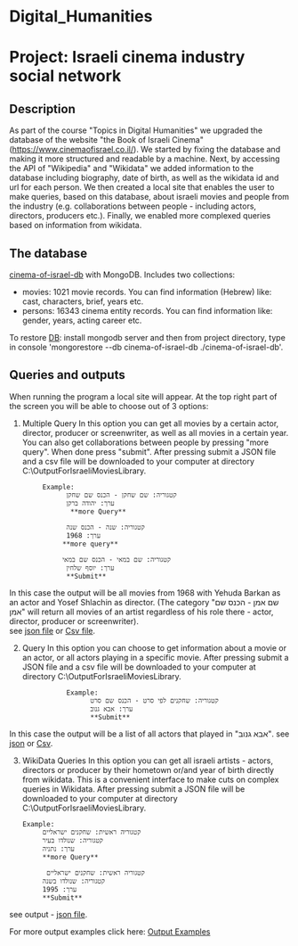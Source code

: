 # Digital_Humanities
# Project: Israeli cinema industry social network

## Description

As part of the course "Topics in Digital Humanities" we upgraded the database of the website "the Book of Israeli Cinema" (https://www.cinemaofisrael.co.il/). 
We started by fixing the database and making it more structured and readable by a machine. 
Next, by accessing the API of "Wikipedia" and "Wikidata" we added information to the database including biography, date of birth, as well as the wikidata id and url for each person.
We then created a local site that enables the user to make queries, based on this database, about israeli movies and people from the industry (e.g. collaborations between people - including actors, directors, producers etc.).
Finally, we enabled more complexed queries based on information from wikidata.


## The database
[cinema-of-israel-db](https://github.com/orith94/Digital_Humanities/tree/master/cinema-of-israel-db) with MongoDB.
Includes two collections:
+ movies: 1021 movie records. You can find information (Hebrew) like: cast, characters, brief, years etc.
+ persons: 16343 cinema entity records. You can find information like: gender, years, acting career etc.

To restore [DB](https://github.com/orith94/Digital_Humanities/tree/master/cinema-of-israel-db): install mongodb server and then from project directory, type in console 'mongorestore --db cinema-of-israel-db ./cinema-of-israel-db'.


## Queries and outputs

When running the program a local site will appear. At the top right part of the screen you will be able to choose out of 3 options:

1) Multiple Query
In this option you can get all movies by a certain actor, director, producer or screenwriter, as well as all movies in a certain year.
You can also get collaborations between people by pressing "more query". When done press "submit".
After pressing submit a JSON file and a csv file will be downloaded to your computer at directory C:\OutputForIsraeliMoviesLibrary.

            Example: 
                  קטגוריה: שם שחקן - הכנס שם שחקן
                  ערך: יהודה ברקן
                   **more Query**
                 
                  קטגוריה: שנה - הכנס שנה
                  ערך: 1968
                 **more query**
                 
                 קטגוריה: שם במאי - הכנס שם במאי
                  ערך: יוסף שלחין
                  **Submit**

In this case the output will be all movies from 1968 with Yehuda Barkan as an actor and Yosef Shlachin as director.
(The category "שם אמן - הכנס שם אמן" will return all movies of an artist regardless of his role there - actor, director, producer or screenwriter).
<br/>see [json file](https://github.com/orith94/Digital_Humanities/blob/master/Examples/All_Movies_With_The_Actor_%D7%99%D7%94%D7%95%D7%93%D7%94%20%D7%91%D7%A8%D7%A7%D7%9FAll_Movies_In_Year_1968All_Movies_With_The_Director_%D7%99%D7%95%D7%A1%D7%A3%20%D7%A9%D7%9C%D7%97%D7%99%D7%9F.json) or [Csv file](https://github.com/orith94/Digital_Humanities/blob/master/Examples/All_Movies_With_The_Actor_%D7%99%D7%94%D7%95%D7%93%D7%94%20%D7%91%D7%A8%D7%A7%D7%9FAll_Movies_In_Year_1968All_Movies_With_The_Director_%D7%99%D7%95%D7%A1%D7%A3%20%D7%A9%D7%9C%D7%97%D7%99%D7%9F.csv).

2) Query
In this option you can choose to get information about a movie or an actor, or all actors playing in a specific movie.
After pressing submit a JSON file and a csv file will be downloaded to your computer at directory C:\OutputForIsraeliMoviesLibrary.

                  Example: 
                        קטגוריה: שחקנים לפי סרט - הכנס שם סרט
                        ערך: אבא גנוב  
                        **Submit**
            

In this case the output will be a list of all actors that played in "אבא גנוב".
see [json](https://github.com/orith94/Digital_Humanities/blob/master/Examples/All_The_Actors_In_The_Movie_%D7%90%D7%91%D7%90%20%D7%92%D7%A0%D7%95%D7%91.json) or [Csv](https://github.com/orith94/Digital_Humanities/blob/master/Examples/All_The_Actors_In_The_Movie_%D7%90%D7%91%D7%90%20%D7%92%D7%A0%D7%95%D7%91.csv).

3) WikiData Queries
In this option you can get all israeli artists - actors, directors or producer by their hometown or/and year of birth directly from wikidata.
This is a convenient interface to make cuts on complex queries in Wikidata.
After pressing submit a JSON file will be downloaded to your computer at directory C:\OutputForIsraeliMoviesLibrary.

       Example: 
            קטגוריה ראשית: שחקנים ישראליים
            קטגוריה: שנולדו בעיר
            ערך: נתניה
            **more Query**
            
             קטגוריה ראשית: שחקנים ישראליים
            קטגוריה: שנולדו בשנה
            ערך: 1995
            **Submit**
            
see output - [json file](https://github.com/orith94/Digital_Humanities/blob/master/Examples/All_ActorsThat_Was_Born_In%D7%A0%D7%AA%D7%A0%D7%99%D7%94All_ActorsThat_Was_Born_at1995.json).            
          
            

For more output examples click here: [Output Examples](https://github.com/orith94/Digital_Humanities/tree/master/Examples)
